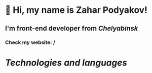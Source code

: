 # 👋 Hi, my name is **Zahar Podyakov**!

## I'm **front-end developer** from *Сhelyabinsk*

### Check my website: /

# *Technologies and languages*
